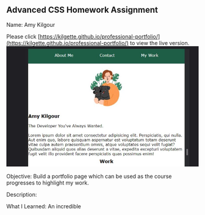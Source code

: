 ## Advanced CSS Homework Assignment

Name: Amy Kilgour

Please click [https://kilgette.github.io/professional-portfolio/](https://kilgette.github.io/professional-portfolio/) to view the live version.  
![Here is a screenshot of the page](./assets/images/screenshot.jpg)

Objective: Build a portfolio page which can be used as the course progresses to highlight my work. 

Description: 

What I Learned: An incredible 